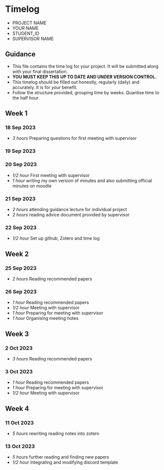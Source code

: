 # Timelog

* PROJECT NAME
* YOUR NAME
* STUDENT_ID
* SUPERVISOR NAME

## Guidance

* This file contains the time log for your project. It will be submitted along with your final dissertation.
* **YOU MUST KEEP THIS UP TO DATE AND UNDER VERSION CONTROL.**
* This timelog should be filled out honestly, regularly (daily) and accurately. It is for *your* benefit.
* Follow the structure provided, grouping time by weeks.  Quantise time to the half hour.

## Week 1

### 18 Sep 2023
* *3 hours* Preparing questions for first meeting with supervisor

### 19 Sep 2023

### 20 Sep 2023
* *1/2 hour* First meeting with supervisor
* *1 hour* writing my own version of minutes and also submitting official minutes on moodle

### 21 Sep 2023
* *2 hours* attending guidance lecture for individual project
* *2 hours* reading advice document provided by supervisor

### 22 Sep 2023
* *1/2 hour* Set up github, Zotero and time log

## Week 2

### 25 Sep 2023
* *2 hours* Reading recommended papers

### 26 Sep 2023
* *1 hour* Reading recommended papers
* *1/2 hour* Meeting with supervisor
* *1 hour* Preparing for meeting with supervisor
* *1 hour* Organising meeting notes

## Week 3

### 2 Oct 2023
* *3 hours* Reading recommended papers

### 3 Oct 2023
* *1 hour* Reading recommended papers
* *1 hour* Preparing for meeting with supervisor
* *1/2 hour* Meeting with supervisor

## Week 4

### 11 Oct 2023
* *5 hours* rewriting reading notes into zotero

### 13 Oct 2023
* *5 hours* further reading and finding new papers
* *1/2 hour* Integrating and modifying discord template
